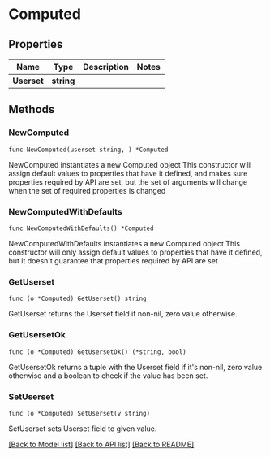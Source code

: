 # Computed

## Properties

Name | Type | Description | Notes
------------ | ------------- | ------------- | -------------
**Userset** | **string** |  | 

## Methods

### NewComputed

`func NewComputed(userset string, ) *Computed`

NewComputed instantiates a new Computed object
This constructor will assign default values to properties that have it defined,
and makes sure properties required by API are set, but the set of arguments
will change when the set of required properties is changed

### NewComputedWithDefaults

`func NewComputedWithDefaults() *Computed`

NewComputedWithDefaults instantiates a new Computed object
This constructor will only assign default values to properties that have it defined,
but it doesn't guarantee that properties required by API are set

### GetUserset

`func (o *Computed) GetUserset() string`

GetUserset returns the Userset field if non-nil, zero value otherwise.

### GetUsersetOk

`func (o *Computed) GetUsersetOk() (*string, bool)`

GetUsersetOk returns a tuple with the Userset field if it's non-nil, zero value otherwise
and a boolean to check if the value has been set.

### SetUserset

`func (o *Computed) SetUserset(v string)`

SetUserset sets Userset field to given value.



[[Back to Model list]](../README.md#documentation-for-models) [[Back to API list]](../README.md#documentation-for-api-endpoints) [[Back to README]](../README.md)


